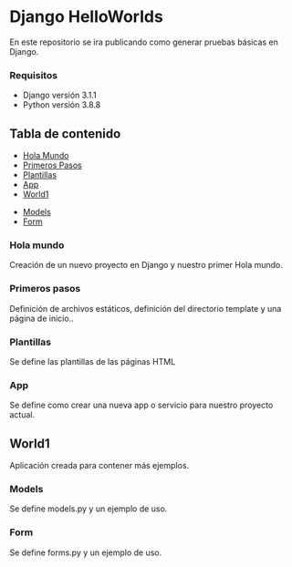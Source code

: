 # Django HelloWorlds
En este repositorio se ira publicando como generar pruebas básicas en Django.

### Requisitos 
- Django versión 3.1.1
- Python versión 3.8.8

## Tabla de contenido
- [Hola Mundo](#hola-mundo)
- [Primeros Pasos](#primeros-pasos )
- [Plantillas](#plantillas)
- [App](#app)
- [World1](#world1)
*   [Models](#models)
*   [Form](#form)



### Hola mundo 
Creación de un nuevo proyecto en Django y nuestro primer Hola mundo. 

### Primeros pasos
Definición de archivos estáticos, definición del directorio template y una página de inicio..

### Plantillas
Se define las plantillas de las páginas HTML

### App
Se define como crear una nueva app o servicio para nuestro proyecto actual.

## World1
Aplicación creada para contener más ejemplos.

### Models
Se define models.py y un ejemplo de uso.

### Form
Se define forms.py y un ejemplo de uso.